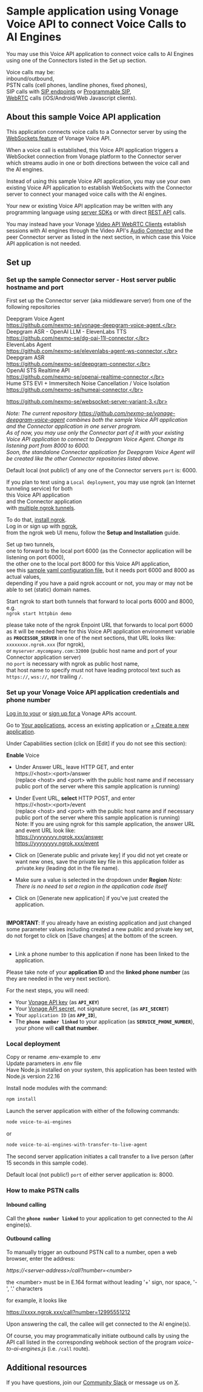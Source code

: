 # Sample application using Vonage Voice API to connect Voice Calls to AI Engines

You may use this Voice API application to connect voice calls to AI Engines using one of the Connectors listed in the Set up section.

Voice calls may be:</br>
inbound/outbound,</br>
PSTN calls (cell phones, landline phones, fixed phones),</br>
SIP calls with [SIP endpoints](https://developer.vonage.com/en/voice/voice-api/concepts/endpoints#session-initiation-protocol-sip) or [Programmable SIP](https://developer.vonage.com/en/voice/voice-api/concepts/programmable-sip),</br>
[WebRTC](https://developer.vonage.com/en/vonage-client-sdk/overview) calls (iOS/Android/Web Javascript clients).</br>

## About this sample Voice API application

This application connects voice calls to a Connector server by using the [WebSockets feature](https://developer.vonage.com/en/voice/voice-api/concepts/websockets) of Vonage Voice API.</br>

When a voice call is established, this Voice API application triggers a WebSocket connection from Vonage platform to the Connector server which streams audio in one or both directions between the voice call and the AI engines. 

Instead of using this sample Voice API application, you may use your own existing Voice API application to establish WebSockets with the Connector server to connect your managed voice calls with the AI engines.

Your new or existing Voice API application may be written with any programming language using [server SDKs](https://developer.vonage.com/en/tools) or with direct [REST API](https://developer.vonage.com/en/api/voice) calls.

You may instead have your Vonage [Video API WebRTC Clients](https://developer.vonage.com/en/tools) establish sessions with AI engines through the Video API's [Audio Connector](https://developer.vonage.com/en/video/guides/audio-connector) and the peer Connector server as listed in the next section, in which case this Voice API application is not needed.

## Set up

### Set up the sample Connector server - Host server public hostname and port

First set up the Connector server (aka middleware server) from one of the following repositories</br>

Deepgram Voice Agent</br>
 https://github.com/nexmo-se/vonage-deepgram-voice-agent,</br></br>
Deepgram ASR - OpenAI LLM - ElevenLabs TTS</br>
https://github.com/nexmo-se/dg-oai-11l-connector,</br></br>
ElevenLabs Agent</br>
https://github.com/nexmo-se/elevenlabs-agent-ws-connector,</br></br>
Deepgram ASR</br>
https://github.com/nexmo-se/deepgram-connector,</br></br>
OpenAI STS Realtime API</br>
https://github.com/nexmo-se/openai-realtime-connector,</br></br>
Hume STS EVI + Immersitech Noise Cancellation / Voice Isolation</br>
https://github.com/nexmo-se/humeai-connector,</br></br>

https://github.com/nexmo-se/websocket-server-variant-3.</br> 

_Note:
The current repository https://github.com/nexmo-se/vonage-deepgram-voice-agent combines both the sample Voice API application and the Connector application in one server program.<br>
As of now, you may use only the Connector part of it with your existing Voice API application to connect to Deepgram Voice Agent. Change its listening port from 8000 to 6000.<br>
Soon, the standalone Connector application for Deepgram Voice Agent will be created like the other Connector repositories listed above._


Default local (not public!) of any one of the Connector servers `port` is: 6000.

If you plan to test using a `Local deployment`, you may use ngrok (an Internet tunneling service) for both<br>
this Voice API application<br>
and the Connector application<br>
with [multiple ngrok tunnels](https://ngrok.com/docs/agent/config/v2/#tunnel-configurations).

To do that, [install ngrok](https://ngrok.com/downloads).<br>
Log in or sign up with [ngrok](https://ngrok.com/),<br>
from the ngrok web UI menu, follow the **Setup and Installation** guide.

Set up two tunnels,<br>
one to forward to the local port 6000 (as the Connector application will be listening on port 6000),<br>
the other one to the local port 8000 for this Voice API application,<br>
see this [sample yaml configuration file](https://ngrok.com/docs/agent/config/v2/#define-two-tunnels-named-httpbin-and-demo), but it needs port 6000 and 8000 as actual values,<br>
depending if you have a paid ngrok account or not, you may or may not be able to set (static) domain names.

Start ngrok to start both tunnels that forward to local ports 6000 and 8000, e.g.<br>
`ngrok start httpbin demo`

please take note of the ngrok Enpoint URL that forwards to local port 6000 as it will be needed here for this Voice API application environment variable as **`PROCESSOR_SERVER`** in one of the next sections, that URL looks like:<br>
`xxxxxxxx.ngrok.xxx` (for ngrok),<br>
or `myserver.mycompany.com:32000` (public host name and port of your Connector application server)<br>
no `port` is necessary with ngrok as public host name,<br>
that host name to specify must not have leading protocol text such as `https://`, `wss://`, nor trailing `/`.

### Set up your Vonage Voice API application credentials and phone number

[Log in to your](https://dashboard.nexmo.com/sign-in) or [sign up for a](https://ui.idp.vonage.com/ui/auth/registration) Vonage APIs account.

Go to [Your applications](https://dashboard.nexmo.com/applications), access an existing application or [+ Create a new application](https://dashboard.nexmo.com/applications/new).

Under Capabilities section (click on [Edit] if you do not see this section):

**Enable** Voice
- Under Answer URL, leave HTTP GET, and enter</br>
https://\<host\>:\<port\>/answer</br>
(replace \<host\> and \<port\> with the public host name and if necessary public port of the server where this sample application is running)</br>
- Under Event URL, **select** HTTP POST, and enter</br>
https://\<host\>:\<port\>/event</br>
(replace \<host\> and \<port\> with the public host name and if necessary public port of the server where this sample application is running)</br>
Note: If you are using ngrok for this sample application, the answer URL and event URL look like:</br>
https://yyyyyyyy.ngrok.xxx/answer</br>
https://yyyyyyyy.ngrok.xxx/event</br> 	
- Click on [Generate public and private key] if you did not yet create or want new ones, save the private key file in this application folder as .private.key (leading dot in the file name).</br>

- Make sure a value is selected in the dropdown under **Region**
_Note: There is no need to set a region in the application code itself_

- Click on [Generate new application] if you've just created the application.</br></br>

**IMPORTANT**: If you already have an existing application and just changed some parameter values including created a new public and private key set, do not forget to click on [Save changes] at the bottom of the screen.</br></br>

- Link a phone number to this application if none has been linked to the application.</br>

Please take note of your **application ID** and the **linked phone number** (as they are needed in the very next section).

For the next steps, you will need:</br>
- Your [Vonage API key](https://dashboard.nexmo.com/settings) (as **`API_KEY`**)</br>
- Your [Vonage API secret](https://dashboard.nexmo.com/settings), not signature secret, (as **`API_SECRET`**)</br>
- Your `application ID` (as **`APP_ID`**),</br>
- The **`phone number linked`** to your application (as **`SERVICE_PHONE_NUMBER`**), your phone will **call that number**.</br>

### Local deployment

Copy or rename .env-example to .env<br>
Update parameters in .env file<br>
Have Node.js installed on your system, this application has been tested with Node.js version 22.16<br>

Install node modules with the command:<br>
 ```bash
npm install
```

Launch the server application with either of the following commands:<br>
```bash
node voice-to-ai-engines
```
or
```bash
node voice-to-ai-engines-with-transfer-to-live-agent
```

The second server application initiates a call transfer to a live person (after 15 seconds in this sample code). 

Default local (not public!) `port` of either server application is: 8000.

### How to make PSTN calls

#### Inbound calling

Call the **`phone number linked`** to your application to get connected to the AI engine(s).

#### Outbound calling

To manually trigger an outbound PSTN call to a number, open a web browser, enter the address:<br>

_https://\<server-address\>/call?number=\<number\>_<br>

the \<number\> must be in E.164 format without leading '+' sign, nor space, '-', '.' characters

for example, it looks like

https://xxxx.ngrok.xxx/call?number=12995551212

Upon answering the call, the callee will get connected to the AI engine(s).

Of course, you may programmatically initiate outbound calls by using the API call listed in the corresponding webhook section of the program _voice-to-ai-engines.js_ (i.e. `/call` route).

## Additional resources

If you have questions, join our [Community Slack](https://developer.vonage.com/community/slack) or message us on [X](https://twitter.com/VonageDev?adobe_mc=MCMID%3D61117212728348884173699984659581708157%7CMCORGID%3DA8833BC75245AF9E0A490D4D%2540AdobeOrg%7CTS%3D1740259490).



